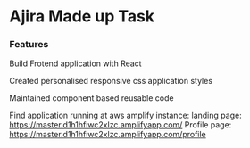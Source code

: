 <h1> Ajira Made up Task </h1>
<h3>Features</h3>
<p> Build Frotend application with React</p>
<p> Created personalised responsive css application styles</p>
<p> Maintained component based reusable code</p> 

Find application running at aws amplify instance:
landing page: https://master.d1h1hfiwc2xlzc.amplifyapp.com/
Profile page: https://master.d1h1hfiwc2xlzc.amplifyapp.com/profile
